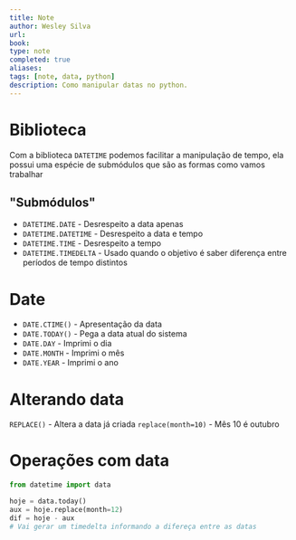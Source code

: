 ```yaml
---
title: Note
author: Wesley Silva
url:
book:
type: note
completed: true
aliases:
tags: [note, data, python]
description: Como manipular datas no python. 
---
```

# Biblioteca
Com a biblioteca `DATETIME` podemos facilitar a manipulação de tempo, ela possui uma espécie de submódulos que são as formas como vamos trabalhar

## "Submódulos"
- `DATETIME.DATE` - Desrespeito a data apenas
- `DATETIME.DATETIME` - Desrespeito a data e tempo
- `DATETIME.TIME` - Desrespeito a tempo
- `DATETIME.TIMEDELTA` - Usado quando o objetivo é saber diferença entre períodos de tempo distintos

# Date
- `DATE.CTIME()` - Apresentação da data
- `DATE.TODAY()` - Pega a data atual do sistema
- `DATE.DAY` - Imprimi o dia
- `DATE.MONTH` - Imprimi o mês
- `DATE.YEAR` - Imprimi o ano

# Alterando data
`REPLACE()` - Altera a data já criada
	`replace(month=10)` - Mês 10 é outubro

# Operações com data
```python
from datetime import data

hoje = data.today()
aux = hoje.replace(month=12)
dif = hoje - aux
# Vai gerar um timedelta informando a difereça entre as datas
```